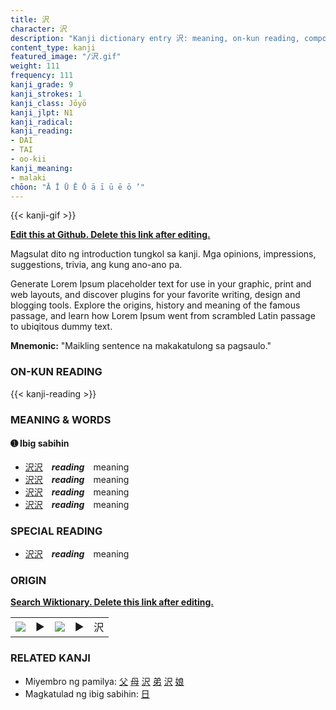 ```yaml
---
title: 沢
character: 沢
description: "Kanji dictionary entry 沢: meaning, on-kun reading, compounds, origin, related kanji"
content_type: kanji
featured_image: "/沢.gif"
weight: 111
frequency: 111
kanji_grade: 9
kanji_strokes: 1
kanji_class: Jōyō
kanji_jlpt: N1
kanji_radical: 
kanji_reading: 
- DAI
- TAI
- oo-kii
kanji_meaning:
- malaki
chōon: "Ā Ī Ū Ē Ō ā ī ū ē ō ’"
---
```

[//]: # (Don't edit the line below. Kanji animated GIF code is automatically generated.)
{{< kanji-gif >}}

[//]: # (Edit below this line.)

**[Edit this at Github. Delete this link after editing.](https://github.com/tim0g/tim/tree/main/content/kanji/沢/index.md)**

Magsulat dito ng introduction tungkol sa kanji. Mga opinions, impressions, suggestions, trivia, ang kung ano-ano pa.

Generate Lorem Ipsum placeholder text for use in your graphic, print and web layouts, and discover plugins for your favorite writing, design and blogging tools. Explore the origins, history and meaning of the famous passage, and learn how Lorem Ipsum went from scrambled Latin passage to ubiqitous dummy text.
 
**Mnemonic:** "Maikling sentence na makakatulong sa pagsaulo."

### ON-KUN READING

[//]: # (Don't edit the line below. ON-KUN READING code is automatically generated.)
{{< kanji-reading >}}

### MEANING & WORDS

#### ➊ **Ibig sabihin**
  - [沢](../沢)[沢](../沢)　***reading***　meaning
  - [沢](../沢)[沢](../沢)　***reading***　meaning
  - [沢](../沢)[沢](../沢)　***reading***　meaning
  - [沢](../沢)[沢](../沢)　***reading***　meaning

### SPECIAL READING
  - [沢](../沢)[沢](../沢)　***reading***　meaning

### ORIGIN

**[Search Wiktionary. Delete this link after editing.](https://wiktionary.org/wiki/沢)**
<table class="kanji-table"><tr><td>
<img src="60px-沢-bronze.svg.png">
</td><td>▶</td><td>
<img src="60px-沢-oracle.svg.png">
</td><td>▶</td>
<td class="kanji-origin">沢</td>
</tr></table>

### RELATED KANJI
- Miyembro ng pamilya: [父](../父) [母](../母) [沢](../沢) [弟](../弟) [沢](../沢) [娘](../娘)
- Magkatulad ng ibig sabihin: [日](../日)
